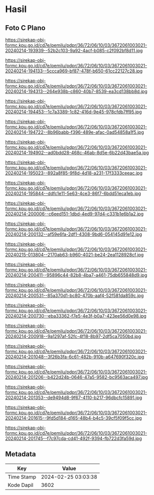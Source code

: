 # Hasil

## Foto C Plano

https://sirekap-obj-formc.kpu.go.id/cd7e/pemilu/pdpr/36/72/06/10/03/3672061003021-20240214-193939--52b2c103-9a92-4acf-b085-c2f092bf8d11.jpg

https://sirekap-obj-formc.kpu.go.id/cd7e/pemilu/pdpr/36/72/06/10/03/3672061003021-20240214-194133--5ccca969-bf87-478f-b650-61cc22127c28.jpg

https://sirekap-obj-formc.kpu.go.id/cd7e/pemilu/pdpr/36/72/06/10/03/3672061003021-20240214-194313--264e938b-c860-40b7-8539-ea3cd138bb8d.jpg

https://sirekap-obj-formc.kpu.go.id/cd7e/pemilu/pdpr/36/72/06/10/03/3672061003021-20240214-194453--1c7a3389-1c82-416d-9e45-978cfdb7ff95.jpg

https://sirekap-obj-formc.kpu.go.id/cd7e/pemilu/pdpr/36/72/06/10/03/3672061003021-20240214-194722--8b96babb-f396-489e-afac-0ad54858a1f5.jpg

https://sirekap-obj-formc.kpu.go.id/cd7e/pemilu/pdpr/36/72/06/10/03/3672061003021-20240214-194902--ad0bdd28-468c-46ab-8d5e-6b22d43bae5a.jpg

https://sirekap-obj-formc.kpu.go.id/cd7e/pemilu/pdpr/36/72/06/10/03/3672061003021-20240214-195023--892a8f85-9f8d-4d18-a231-17f3333ceeac.jpg

https://sirekap-obj-formc.kpu.go.id/cd7e/pemilu/pdpr/36/72/06/10/03/3672061003021-20240214-195844--ddfc1e11-5e63-4ce3-86f7-6bdd51eca1eb.jpg

https://sirekap-obj-formc.kpu.go.id/cd7e/pemilu/pdpr/36/72/06/10/03/3672061003021-20240214-200006--c6eed151-1dbd-4ed9-97d4-c331b1e6b1a2.jpg

https://sirekap-obj-formc.kpu.go.id/cd7e/pemilu/pdpr/36/72/06/10/03/3672061003021-20240214-200132--af59e6fa-2df1-4308-9bd6-054145d91e12.jpg

https://sirekap-obj-formc.kpu.go.id/cd7e/pemilu/pdpr/36/72/06/10/03/3672061003021-20240215-013804--2170ab63-b960-4021-be24-2ea1128928cf.jpg

https://sirekap-obj-formc.kpu.go.id/cd7e/pemilu/pdpr/36/72/06/10/03/3672061003021-20240214-200411--95896c44-82b8-4ba7-a461-75db655848d9.jpg

https://sirekap-obj-formc.kpu.go.id/cd7e/pemilu/pdpr/36/72/06/10/03/3672061003021-20240214-200531--85a370d1-bc80-470b-aaf4-52f581da859c.jpg

https://sirekap-obj-formc.kpu.go.id/cd7e/pemilu/pdpr/36/72/06/10/03/3672061003021-20240214-200730--eba33362-f7e5-4e3f-b0a7-423ee56d0e98.jpg

https://sirekap-obj-formc.kpu.go.id/cd7e/pemilu/pdpr/36/72/06/10/03/3672061003021-20240214-200918--9a1297af-52fc-4f18-8b97-2df5ca7050bd.jpg

https://sirekap-obj-formc.kpu.go.id/cd7e/pemilu/pdpr/36/72/06/10/03/3672061003021-20240214-201048--3f26b3fa-6c61-482b-910b-a647690f320c.jpg

https://sirekap-obj-formc.kpu.go.id/cd7e/pemilu/pdpr/36/72/06/10/03/3672061003021-20240214-201206--b422d24b-0646-47a5-9582-bc9563aca497.jpg

https://sirekap-obj-formc.kpu.go.id/cd7e/pemilu/pdpr/36/72/06/10/03/3672061003021-20240214-201353--de9494d8-9f67-4110-b217-96dbcfc15891.jpg

https://sirekap-obj-formc.kpu.go.id/cd7e/pemilu/pdpr/36/72/06/10/03/3672061003021-20240214-201615--9fd5d184-d165-48b4-b4c5-39cf5f09f5cc.jpg

https://sirekap-obj-formc.kpu.go.id/cd7e/pemilu/pdpr/36/72/06/10/03/3672061003021-20240214-201745--f7c97cda-cd41-492f-9394-fb722d3fa59d.jpg


## Metadata

| Key        | Value               |
| ---------- | ------------------- |
| Time Stamp | 2024-02-25 03:03:38 |
| Kode Dapil | 3602                |



